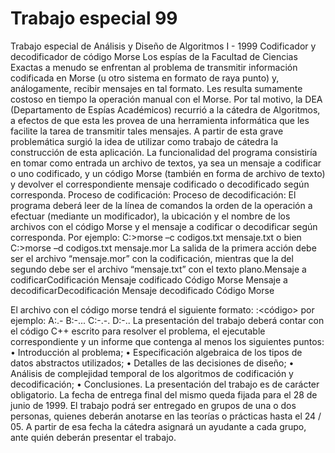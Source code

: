 # Trabajo especial 99

Trabajo especial de Análisis y Diseño de Algoritmos I - 1999
Codificador y decodificador de código Morse
Los espías de la Facultad de Ciencias Exactas a menudo se enfrentan al problema de
transmitir información codificada en Morse (u otro sistema en formato de raya punto) y,
análogamente, recibir mensajes en tal formato.  Les resulta sumamente costoso en tiempo la
operación manual con el Morse.  Por  tal motivo, la DEA (Departamento de Espías
Académicos) recurrió a la cátedra de Algoritmos, a efectos de que esta les provea de una
herramienta informática que les facilite la tarea de transmitir tales mensajes.
A partir de esta grave problemática surgió la idea de utilizar como trabajo de cátedra la
construcción de esta aplicación.
La funcionalidad del programa consistiría en tomar como entrada un archivo de textos, ya
sea un mensaje a codificar o uno codificado, y un código Morse (también en forma de
archivo de texto) y devolver el correspondiente mensaje codificado o decodificado según
corresponda.
Proceso de codificación:
Proceso de decodificación:
El programa deberá leer de la línea de comandos la orden de la operación a efectuar
(mediante un modificador), la ubicación y el nombre de los archivos con el código Morse y
el mensaje a codificar o decodificar según corresponda.  Por ejemplo:
C:\>morse –c codigos.txt mensaje.txt
o bien
C:\>morse –d codigos.txt mensaje.mor
La salida de la primera acción debe ser el archivo “mensaje.mor” con la codificación,
mientras que la del segundo debe ser el archivo  “mensaje.txt” con el texto plano.Mensaje a
codificarCodificación Mensaje
codificado
Código Morse
Mensaje a
decodificarDecodificación Mensaje
decodificado
Código Morse

El archivo con el código morse tendrá el siguiente formato:
<letra>:<código>
por ejemplo:
A:.-
B:-...
C:-.-.
D:-..
La presentación del trabajo deberá contar con el código C++ escrito para resolver el
problema, el ejecutable correspondiente y un informe que contenga al menos los siguientes
puntos:
• Introducción al problema;
• Especificación algebraica de los tipos de datos abstractos utilizados;
• Detalles de las decisiones de diseño;
• Análisis de complejidad temporal de los algoritmos de codificación  y
decodificación;
• Conclusiones.
La presentación del trabajo es de carácter obligatorio.  La fecha de entrega final del mismo
queda fijada para el 28 de junio de 1999.  El trabajo podrá ser entregado en grupos de una o
dos personas, quienes deberán anotarse en las teorías o prácticas hasta el 24 / 05.  A partir
de esa fecha la cátedra asignará un ayudante a cada grupo, ante quién deberán presentar el
trabajo.


